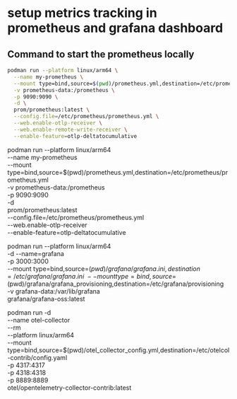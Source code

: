 # setup metrics tracking in prometheus and grafana dashboard 

## Command to start the prometheus locally

```bash
podman run --platform linux/arm64 \
  --name my-prometheus \
  --mount type=bind,source=$(pwd)/prometheus.yml,destination=/etc/prometheus/prometheus.yml \
  -v prometheus-data:/prometheus \
  -p 9090:9090 \
  -d \
  prom/prometheus:latest \
  --config.file=/etc/prometheus/prometheus.yml \
  --web.enable-otlp-receiver \
  --web.enable-remote-write-receiver \
  --enable-feature=otlp-deltatocumulative
```

podman run --platform linux/arm64 \
  --name my-prometheus \
  --mount type=bind,source=$(pwd)/prometheus.yml,destination=/etc/prometheus/prometheus.yml \
  -v prometheus-data:/prometheus \
  -p 9090:9090 \
  -d \
  prom/prometheus:latest \
  --config.file=/etc/prometheus/prometheus.yml \
  --web.enable-otlp-receiver \
  --enable-feature=otlp-deltatocumulative


podman run --platform linux/arm64 \
  -d --name=grafana \
  -p 3000:3000 \
  --mount type=bind,source=$(pwd)/grafana/grafana.ini,destination=/etc/grafana/grafana.ini \
  --mount type=bind,source=$(pwd)/grafana/grafana_provisioning,destination=/etc/grafana/provisioning \
  -v grafana-data:/var/lib/grafana \
  grafana/grafana-oss:latest





podman run -d \
  --name otel-collector \
  --rm \
  --platform linux/arm64 \
  --mount type=bind,source=$(pwd)/otel_collector_config.yml,destination=/etc/otelcol-contrib/config.yaml \
  -p 4317:4317 \
  -p 4318:4318 \
  -p 8889:8889 \
  otel/opentelemetry-collector-contrib:latest